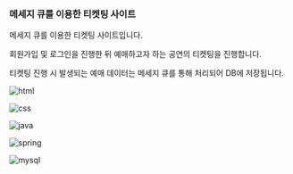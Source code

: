 ### 메세지 큐를 이용한 티켓팅 사이트

메세지 큐를 이용한 티켓팅 사이트입니다.

회원가입 및 로그인을 진행한 뒤 예매하고자 하는 공연의 티켓팅을 진행합니다.

티켓팅 진행 시 발생되는 예매 데이터는 메세지 큐를 통해 처리되어 DB에 저장됩니다.


![html](https://img.shields.io/badge/HTML-239120?style=for-the-badge&logo=html5&logoColor=white)

![css](https://img.shields.io/badge/CSS-239120?&style=for-the-badge&logo=css3&logoColor=white)

![java](https://img.shields.io/badge/Java-ED8B00?style=for-the-badge&logo=openjdk&logoColor=white)

![spring](https://img.shields.io/badge/Spring-6DB33F?style=for-the-badge&logo=spring&logoColor=white)

![mysql](https://img.shields.io/badge/MySQL-00000F?style=for-the-badge&logo=mysql&logoColor=white)
